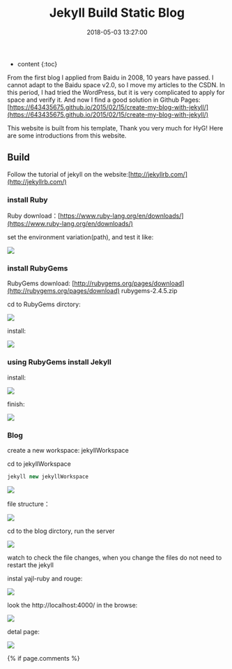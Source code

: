 ﻿---
layout: post
title: "Jekyll Build Static Blog"
date: 2018-05-03 13:27:00
categories: jekyll
tags: jekyll RubyGems
mathjax: true
---

* content
{:toc}

From the first blog I applied from Baidu in 2008, 10 years have passed. I cannot adapt to the Baidu space v2.0, so I move my articles to the CSDN. In this period, I had tried the WordPress, but it is very complicated to apply for space and verify it. And now I find a good solution in Github Pages: [https://643435675.github.io/2015/02/15/create-my-blog-with-jekyll/](https://643435675.github.io/2015/02/15/create-my-blog-with-jekyll/)

This website is built from his template, Thank you very much for HyG! Here are some introductions from this website.

## Build

Follow the tutorial of jekyll on the website:[http://jekyllrb.com/](http://jekyllrb.com/)




### install Ruby

Ruby download：[https://www.ruby-lang.org/en/downloads/](https://www.ruby-lang.org/en/downloads/)

set the environment variation(path), and test it like:

![](http://ww4.sinaimg.cn/large/7011d6cfjw1f2ue0e393vj20cu00t748.jpg)

### install RubyGems

RubyGems download: [http://rubygems.org/pages/download](http://rubygems.org/pages/download) rubygems-2.4.5.zip   

cd to RubyGems dirctory:   

![](http://ww1.sinaimg.cn/large/7011d6cfjw1f2ue1l2yscj20gk02amxj.jpg)

install:

![](http://ww1.sinaimg.cn/large/7011d6cfjw1f2ue1w8eqnj20bx00hglg.jpg)  

### using RubyGems install Jekyll

install:

![](http://ww4.sinaimg.cn/large/7011d6cfjw1f2ue2g2p3uj207x00ft8j.jpg)

finish: 

![](http://ww4.sinaimg.cn/large/7011d6cfjw1f2ue32drwhj20hv09xq5m.jpg)

### Blog

create a new workspace: jekyllWorkspace

cd to jekyllWorkspace   

```c++
jekyll new jekyllWorkspace      
```

![](http://ww3.sinaimg.cn/large/7011d6cfjw1f2ue3lt31nj20cj02nt8u.jpg)

file structure：   

![](http://ww1.sinaimg.cn/large/7011d6cfjw1f2ue3ujsybj20ek06wabh.jpg)

cd to the blog dirctory, run the server   

![](http://ww1.sinaimg.cn/large/7011d6cfjw1f2ue47y9lgj20ao00f0sl.jpg)

watch to check the file changes, when you change the files do not need to restart the jekyll

instal yajl-ruby and rouge:  

![](http://ww4.sinaimg.cn/large/7011d6cfjw1f2ue4v42koj20g505bdgy.jpg)

look the http://localhost:4000/ in the browse:  

![](http://ww1.sinaimg.cn/large/7011d6cfjw1f2ue56ckwoj20je0eumz3.jpg)

detal page:  

![](http://ww2.sinaimg.cn/large/7011d6cfjw1f2ue5f3j9cj20je0gyq7a.jpg)

{% if page.comments %}
<div id="disqus_thread"></div>
    <script type="text/javascript">
        /* * * CONFIGURATION VARIABLES: EDIT BEFORE PASTING INTO YOUR WEBPAGE * * */
        var disqus_shortname = 'perfectlyrandom'; // required: replace example with your forum shortname
        // var disqus_developer = 1; // Comment out when the site is live
        var disqus_identifier = "{{ page.url }}";

        /* * * DON'T EDIT BELOW THIS LINE * * */
        (function() {
            var dsq = document.createElement('script'); dsq.type = 'text/javascript'; dsq.async = true;
            dsq.src = '//' + disqus_shortname + '.disqus.com/embed.js';
            (document.getElementsByTagName('head')[0] || document.getElementsByTagName('body')[0]).appendChild(dsq);
        })();
    </script>
    <noscript>Please enable JavaScript to view the <a href="http://disqus.com/?ref_noscript">comments powered by Disqus.</a></noscript>
    <a href="http://disqus.com" class="dsq-brlink">comments powered by <span class="logo-disqus">Disqus</span></a>
{% endif %}